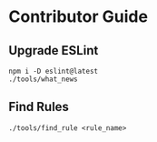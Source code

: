 # Contributor Guide

## Upgrade ESLint

```
npm i -D eslint@latest
./tools/what_news
```

## Find Rules

`./tools/find_rule <rule_name>`
